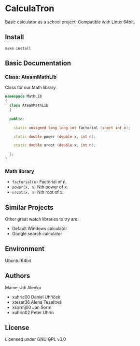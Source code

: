 # CalculaTron

Basic calculator as a school project.
Compatible with Linux 64bit.

## Install

```{r, engine='bash', install}
make install
`````

## Basic Documentation

### Class: AteamMathLib

Class for our Math library.

```cpp
namespace MathLib
{
  class AteamMathLib 
  {
  
  public:

    static unsigned long long int factorial (short int x);

    static double power (double x, int n);

    static double nroot (double x, int n);
    
  };
}
```

### Math library

* `factorial(n)` Factorial of n.
* `power(x, n)` Nth power of x.
* `nroot(x, n)` Nth root of x.

## Similar Projects

Other great watch libraries to try are:

* Default Windows calculator
* Google search calculator

## Environment
Ubuntu 64bit

## Authors

Máme rádi Alenku
- xuhric00 Daniel Uhříček
- xtesar36 Alena Tesařová
- xsormj00 Jan Šorm
- xuhrin02 Peter Uhrín

## License
Licensed under GNU GPL v3.0

